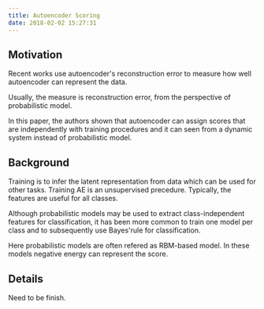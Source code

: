 ```yaml
---
title: Autoencoder Scoring
date: 2018-02-02 15:27:31
---
```


## Motivation
Recent works use autoencoder's reconstruction error to measure how well autoencoder can represent the data.

Usually, the measure is reconstruction error, from the perspective of probabilistic model.

<p>In this paper, the authors shown that autoencoder can assign scores that are independently with training procedures and it can seen from a dynamic system instead of probabilistic model.</p>


## Background
<p>Training is to infer the latent representation from data which can be used for other tasks. Training AE is an unsupervised precedure. Typically, the features are useful for all classes.</p>

<p>Although probabilistic models may be used to extract class-independent features for classification, it has been more common to train one model per class and to subsequently use Bayes'rule for classification.</p>

<p>Here probabilistic models are often refered as RBM-based model. In these models negative energy can represent the score.</p>

## Details
Need to be finish.